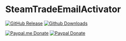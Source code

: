 # SteamTradeEmailActivator

[![GitHub Release](https://img.shields.io/github/release/Shmurdik/SteamTradeEmailActivator.svg?label=Latest&maxAge=60)](https://github.com/Shmurdik/SteamTradeEmailActivator/releases/latest)
[![Github Downloads](https://img.shields.io/github/downloads/Shmurdik/SteamTradeEmailActivator/latest/total.svg?label=Downloads&maxAge=3600&colorB=green)](https://github.com/Shmurdik/SteamTradeEmailActivator/releases/latest)

[![Paypal.me Donate](https://img.shields.io/badge/Paypal.me-donate-blue.svg)](https://www.paypal.me/Shmurdik/1usd)
[![Paypal Donate](https://img.shields.io/badge/Paypal-donate-blue.svg)](https://www.paypal.com/cgi-bin/webscr?cmd=_donations&business=CWHKXHVBFJV7C&lc=RU&item_name=Shmurdik&item_number=GitHub&currency_code=USD&bn=PP%2dDonationsBF%3abtn_donateCC_LG%2egif%3aNonHosted)
